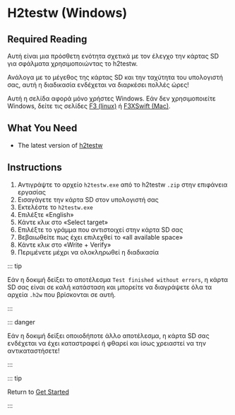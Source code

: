 # H2testw (Windows)

## Required Reading

Αυτή είναι μια πρόσθετη ενότητα σχετικά με τον έλεγχο την κάρτας SD για σφάλματα χρησιμοποιώντας το h2testw.

Ανάλογα με το μέγεθος της κάρτας SD και την ταχύτητα του υπολογιστή σας, αυτή η διαδικασία ενδέχεται να διαρκέσει πολλές ώρες!

Αυτή η σελίδα αφορά μόνο χρήστες Windows. Εάν δεν χρησιμοποιείτε Windows, δείτε τις σελίδες [F3 (linux)](f3-\(linux\)) ή [F3XSwift (Mac)](f3xswift-\(mac\)).

## What You Need

- The latest version of [h2testw](https://www.heise.de/ct/Redaktion/bo/downloads/h2testw_1.4.zip)

## Instructions

1. Αντιγράψτε το αρχείο `h2testw.exe` από το h2testw `.zip` στην επιφάνεια εργασίας
2. Εισαγάγετε την κάρτα SD στον υπολογιστή σας
3. Εκτελέστε το `h2testw.exe`
4. Επιλέξτε «English»
5. Κάντε κλικ στο «Select target»
6. Επιλέξτε το γράμμα που αντιστοιχεί στην κάρτα SD σας
7. Βεβαιωθείτε πως έχει επιλεχθεί το «all available space»
8. Κάντε κλικ στο «Write + Verify»
9. Περιμένετε μέχρι να ολοκληρωθεί η διαδικασία

::: tip

Εάν η δοκιμή δείξει το αποτέλεσμα `Test finished without errors`, η κάρτα SD σας είναι σε καλή κατάσταση και μπορείτε να διαγράψετε όλα τα αρχεία `.h2w` που βρίσκονται σε αυτή.

:::

::: danger

Εάν η δοκιμή δείξει οποιοδήποτε άλλο αποτέλεσμα, η κάρτα SD σας ενδέχεται να έχει καταστραφεί ή φθαρεί και ίσως χρειαστεί να την αντικαταστήσετε!

:::

::: tip

Return to [Get Started](get-started)

:::
